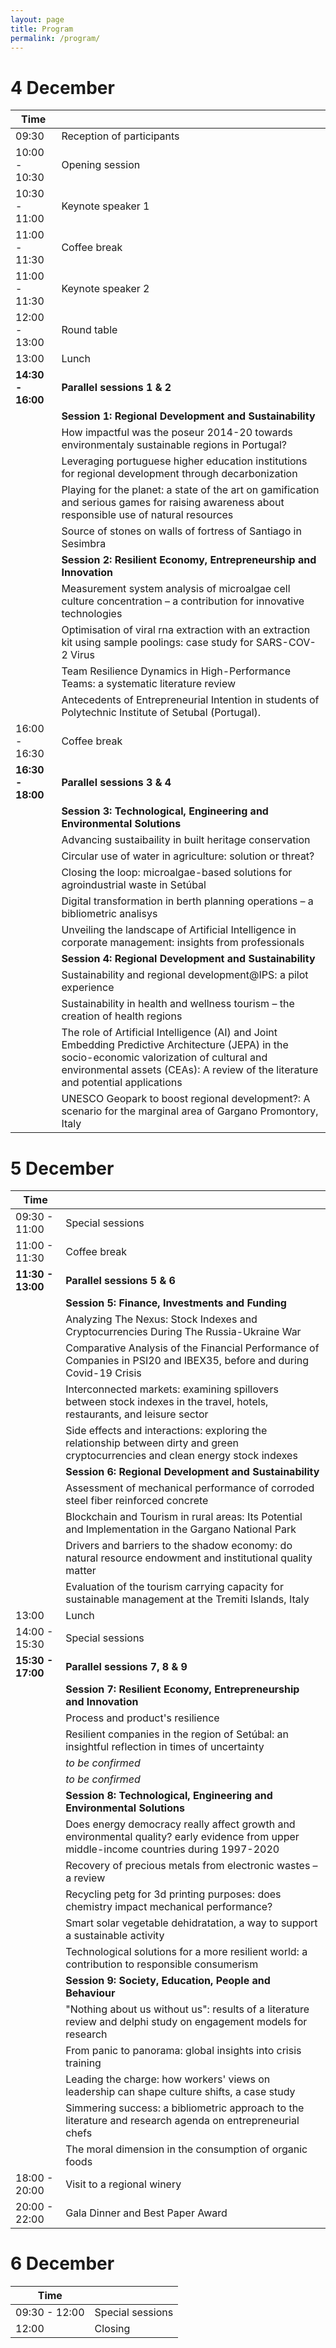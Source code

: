 ```yaml
---
layout: page
title: Program
permalink: /program/
---
```

<div class="program" markdown="1">

# 4 December

| Time          |                                                          |
| ------------- | -------------------------------------------------------- |
| 09:30             | Reception of participants                                |
| 10:00 - 10:30     | Opening session                                          |
| 10:30 - 11:00     | Keynote speaker 1                                        |
| 11:00 - 11:30     | Coffee break                                             |
| 11:00 - 11:30     | Keynote speaker 2                                        |
| 12:00 - 13:00     | Round table                                              |
| 13:00             | Lunch                                                    |
| **14:30 - 16:00** | **Parallel sessions 1 & 2**                              |
|                   | **Session 1: Regional Development and Sustainability**   |
|                   | How impactful was the poseur 2014-20 towards environmentaly sustainable regions in Portugal?              |
|                   | Leveraging portuguese higher education institutions  for regional development through decarbonization     |
|                   | Playing for the planet: a state of the art on gamification and serious games for raising awareness about responsible use of natural resources |
|                   | Source of stones on walls of fortress of Santiago in Sesimbra                                             |
|                   | **Session 2: Resilient Economy, Entrepreneurship and Innovation**   |
|                   | Measurement system analysis of microalgae cell culture concentration – a contribution for innovative technologies |
|                   | Optimisation of viral rna extraction with an extraction kit using sample poolings: case study for SARS-COV-2 Virus |
|                   | Team Resilience Dynamics in High-Performance Teams: a systematic literature review |
|                   | Antecedents of Entrepreneurial Intention in students of Polytechnic Institute of Setubal (Portugal). |
| 16:00 - 16:30     | Coffee break                                             |
| **16:30 - 18:00** | **Parallel sessions 3 & 4**                              |
|                   | **Session 3: Technological, Engineering and Environmental Solutions**   |
|                   | Advancing sustaibaility in built heritage conservation |
|                   | Circular use of water in agriculture: solution or threat? |
|                   | Closing the loop: microalgae-based solutions for agroindustrial waste in Setúbal |
|                   | Digital transformation in berth planning operations – a bibliometric analisys |
|                   | Unveiling the landscape of Artificial Intelligence in corporate management: insights from professionals |
|                   | **Session 4: Regional Development and Sustainability**   |
|                   | Sustainability and regional development@IPS: a pilot experience |
|                   | Sustainability in health and wellness tourism – the creation of health regions |
|                   | The role of Artificial Intelligence (AI) and Joint Embedding Predictive Architecture (JEPA) in the socio-economic valorization of cultural and environmental assets (CEAs): A review of the literature and potential applications |
|                   | UNESCO Geopark to boost regional development?: A scenario for the marginal area of Gargano Promontory, Italy |

# 5 December

| Time          |                                                          |
| ------------- | -------------------------------------------------------- |
| 09:30 - 11:00     | Special sessions                                         |
| 11:00 - 11:30     | Coffee break                                             |
| **11:30 - 13:00** | **Parallel sessions 5 & 6**                          |
|                   | **Session 5: Finance, Investments and Funding**   |
|                   | Analyzing The Nexus: Stock Indexes and Cryptocurrencies During The Russia-Ukraine War |
|                   | Comparative Analysis of the Financial Performance of Companies in PSI20 and IBEX35, before and during Covid-19 Crisis |
|                   | Interconnected markets: examining spillovers between stock indexes in the travel, hotels, restaurants, and leisure sector |
|                   | Side effects and interactions: exploring the relationship between dirty and green cryptocurrencies and clean energy stock indexes |
|                   | **Session 6: Regional Development and Sustainability**   |
|                   | Assessment of mechanical performance of corroded steel fiber reinforced concrete |
|                   | Blockchain and Tourism in rural areas: Its Potential and Implementation in the Gargano National Park |
|                   | Drivers and barriers to the shadow economy: do natural resource endowment and institutional quality matter |
|                   | Evaluation of the tourism carrying capacity for sustainable management at the Tremiti Islands, Italy |
| 13:00         | Lunch                                                    |
| 14:00 - 15:30 | Special sessions                                         |
| **15:30 - 17:00** | **Parallel sessions 7, 8 & 9**                          |
|                   | **Session 7: Resilient Economy, Entrepreneurship and Innovation**   |
|                   | Process and product's resilience |
|                   | Resilient companies in the region of Setúbal: an insightful reflection in times of uncertainty |
|                   | *to be confirmed* |
|                   | *to be confirmed* |
|                   | **Session 8: Technological, Engineering and Environmental Solutions**   |
|                   | Does energy democracy really affect growth and environmental quality? early evidence from upper middle-income countries during 1997-2020 |
|                   | Recovery of precious metals from electronic wastes – a review |
|                   | Recycling petg for 3d printing purposes: does chemistry impact mechanical performance? |
|                   | Smart solar vegetable dehidratation, a way to support a sustainable activity |
|                   | Technological solutions for a more resilient world: a contribution to responsible consumerism |
|                   | **Session 9: Society, Education, People and Behaviour**   |
|                   | "Nothing about us without us": results of a literature review and delphi study on engagement models for research |
|                   | From panic to panorama: global insights into crisis training |
|                   | Leading the charge: how workers' views on leadership can shape culture shifts, a case study |
|                   | Simmering success: a bibliometric approach to the literature and research agenda on entrepreneurial chefs |
|                   | The moral dimension in the consumption of organic foods |
| 18:00 - 20:00 | Visit to a regional winery                               |
| 20:00 - 22:00 | Gala Dinner and Best Paper Award                         |

# 6 December

| Time            |                                                        |
| --------------- | ------------------------------------------------------ |
| 09:30 - 12:00   | Special sessions                                       |
| 12:00           | Closing                                                |

</div>
